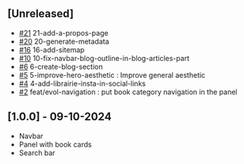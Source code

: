## [Unreleased]

- [#21] 21-add-a-propos-page
- [#20] 20-generate-metadata
- [#16] 16-add-sitemap
- [#10] 10-fix-navbar-blog-outline-in-blog-articles-part
- [#6] 6-create-blog-section 
- [#5] 5-improve-hero-aesthetic : Improve general aesthetic
- [#4] 4-add-librairie-insta-in-social-links 
- [#2] feat/evol-navigation : put book category navigation in the panel

## [1.0.0] - 09-10-2024

- Navbar
- Panel with book cards
- Search bar


[#2]: https://github.com/willfynch/lalibrairiedesautoedites/issues/2
[#4]: https://github.com/willfynch/lalibrairiedesautoedites/issues/4
[#5]: https://github.com/willfynch/lalibrairiedesautoedites/issues/5
[#6]: https://github.com/willfynch/lalibrairiedesautoedites/issues/6
[#10]: https://github.com/willfynch/lalibrairiedesautoedites/issues/10
[#16]: https://github.com/willfynch/lalibrairiedesautoedites/issues/16
[#20]: https://github.com/willfynch/lalibrairiedesautoedites/issues/20
[#21]: https://github.com/willfynch/lalibrairiedesautoedites/issues/21
